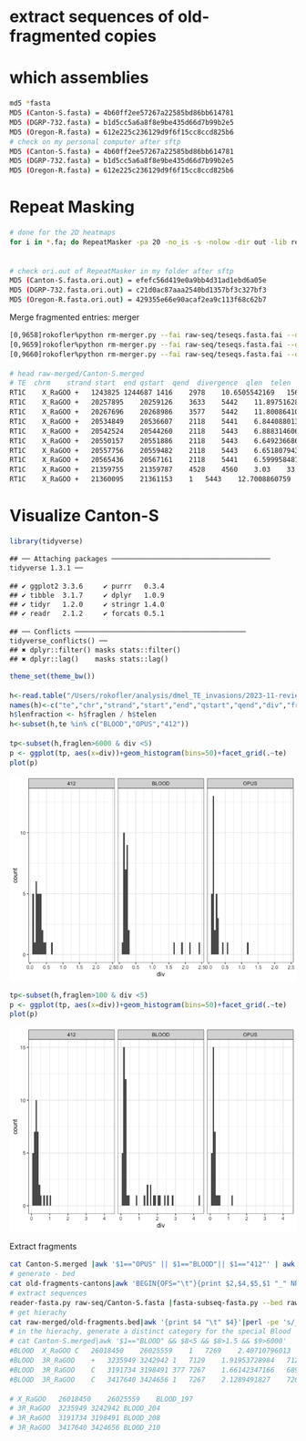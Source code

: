 extract sequences of old-fragmented copies
================

# which assemblies

``` bash
md5 *fasta                                                                                                                                    
MD5 (Canton-S.fasta) = 4b60ff2ee57267a22585bd86bb614781
MD5 (DGRP-732.fasta) = b1d5cc5a6a8f8e9be435d66d7b99b2e5
MD5 (Oregon-R.fasta) = 612e225c236129d9f6f15cc8ccd825b6
# check on my personal computer after sftp
MD5 (Canton-S.fasta) = 4b60ff2ee57267a22585bd86bb614781
MD5 (DGRP-732.fasta) = b1d5cc5a6a8f8e9be435d66d7b99b2e5
MD5 (Oregon-R.fasta) = 612e225c236129d9f6f15cc8ccd825b6
```

# Repeat Masking

``` bash
# done for the 2D heatmaps
for i in *.fa; do RepeatMasker -pa 20 -no_is -s -nolow -dir out -lib repeatlibrary/teseqs.fasta  $i;done  


# check ori.out of RepeatMasker in my folder after sftp
MD5 (Canton-S.fasta.ori.out) = efefc56d419e0a9bb4d31ad1ebd6a05e
MD5 (DGRP-732.fasta.ori.out) = c21d0ac87aaa2540bd1357bf3c327bf3
MD5 (Oregon-R.fasta.ori.out) = 429355e66e90acaf2ea9c113f68c62b7
```

Merge fragmented entries: merger

``` bash
[0,9658]rokofler%python rm-merger.py --fai raw-seq/teseqs.fasta.fai --dist 100 --rm raw-out/Canton-S.fasta.ori.out > raw-merged/Canton-S.merged
[0,9659]rokofler%python rm-merger.py --fai raw-seq/teseqs.fasta.fai --dist 100 --rm raw-out/Oregon-R.fasta.ori.out > raw-merged/Oregon-R.merged 
[0,9660]rokofler%python rm-merger.py --fai raw-seq/teseqs.fasta.fai --dist 100 --rm raw-out/DGRP-732.fasta.ori.out > raw-merged/DGRP-732.merged 

# head raw-merged/Canton-S.merged
# TE  chrm    strand start  end qstart  qend  divergence  qlen  telen
RT1C    X_RaGOO +   1243825 1244687 1416    2978    10.6505542169   1563    5443
RT1C    X_RaGOO +   20257895    20259126    3633    5442    11.8975162866   1810    5443
RT1C    X_RaGOO +   20267696    20268986    3577    5442    11.8008641005   1866    5443
RT1C    X_RaGOO +   20534849    20536607    2118    5441    6.8440880139    3324    5443
RT1C    X_RaGOO +   20542524    20544260    2118    5443    6.88831460674   3326    5443
RT1C    X_RaGOO +   20550157    20551886    2118    5443    6.64923668639   3326    5443
RT1C    X_RaGOO +   20557756    20559482    2118    5443    6.65180794309   3326    5443
RT1C    X_RaGOO +   20565436    20567161    2118    5441    6.59995848161   3324    5443
RT1C    X_RaGOO +   21359755    21359787    4528    4560    3.03    33  5443
RT1C    X_RaGOO +   21360095    21361153    1   5443    12.7008860759   5443    5443
```

# Visualize Canton-S

``` r
library(tidyverse)
```

    ## ── Attaching packages ─────────────────────────────────────── tidyverse 1.3.1 ──

    ## ✔ ggplot2 3.3.6     ✔ purrr   0.3.4
    ## ✔ tibble  3.1.7     ✔ dplyr   1.0.9
    ## ✔ tidyr   1.2.0     ✔ stringr 1.4.0
    ## ✔ readr   2.1.2     ✔ forcats 0.5.1

    ## ── Conflicts ────────────────────────────────────────── tidyverse_conflicts() ──
    ## ✖ dplyr::filter() masks stats::filter()
    ## ✖ dplyr::lag()    masks stats::lag()

``` r
theme_set(theme_bw())

h<-read.table("/Users/rokofler/analysis/dmel_TE_invasions/2023-11-reviewer-degraded/raw-merged/Canton-S.merged",header=F)
names(h)<-c("te","chr","strand","start","end","qstart","qend","div","fraglen","telen")
h$lenfraction <- h$fraglen / h$telen
h<-subset(h,te %in% c("BLOOD","OPUS","412")) 

tp<-subset(h,fraglen>6000 & div <5)
p <- ggplot(tp, aes(x=div))+geom_histogram(bins=50)+facet_grid(.~te)
plot(p)
```

![](01-extract-degraded_files/figure-gfm/unnamed-chunk-4-1.png)<!-- -->

``` r
tp<-subset(h,fraglen>100 & div <5)
p <- ggplot(tp, aes(x=div))+geom_histogram(bins=50)+facet_grid(.~te)
plot(p)
```

![](01-extract-degraded_files/figure-gfm/unnamed-chunk-4-2.png)<!-- -->

Extract fragments

``` bash
cat Canton-S.merged |awk '$1=="OPUS" || $1=="BLOOD"|| $1=="412"' | awk '$8>1.5 && $9>100' > old-fragments-cantons
# generate - bed
cat old-fragments-cantons|awk 'BEGIN{OFS="\t"}{print $2,$4,$5,$1 "_" NR}' > old-fragments.bed
# extract sequences
reader-fasta.py raw-seq/Canton-S.fasta |fasta-subseq-fasta.py --bed raw-merged/old-fragments.bed |fasta-writter.py > old-fragments/Cantons-fragments.fasta
# get hierachy
cat raw-merged/old-fragments.bed|awk '{print $4 "\t" $4}'|perl -pe 's/_(\d)+$//' |awk '{print $1 "\t" $2 "_anc\tLTR" }' >old-fragments/Cantons-fragments.hier  
# in the hierachy, generate a distinct category for the special Blood
# cat Canton-S.merged|awk '$1=="BLOOD" && $8<5 && $8>1.5 && $9>6000'
#BLOOD  X_RaGOO C   26018450    26025559    1   7269    2.40710796013   7269    7410
#BLOOD  3R_RaGOO    +   3235949 3242942 1   7129    1.91953728984   7129    7410
#BLOOD  3R_RaGOO    C   3191734 3198491 377 7267    1.66142347166   6891    7410
#BLOOD  3R_RaGOO    C   3417640 3424656 1   7267    2.1289491827    7267    7410

# X_RaGOO   26018450    26025559    BLOOD_197
# 3R_RaGOO  3235949 3242942 BLOOD_204
# 3R_RaGOO  3191734 3198491 BLOOD_208
# 3R_RaGOO  3417640 3424656 BLOOD_210
```
